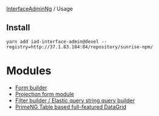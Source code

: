 [InterfaceAdminNg](../README.md) / Usage

## Install

```
yarn add iad-interface-admin@devel --registry=http://37.1.83.184:84/repository/sunrise-npm/
```

# Modules

* [Form builder](./form/dynamic-form.md)
* [Projection form module](./form/projection-form.md)
* [Filter builder / Elastic query string query builder](./filter/README.md)
* [PrimeNG Table based full-featured DataGrid](./grid/iad-base-grid.md)
